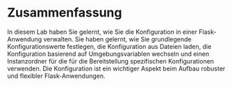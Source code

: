 # Zusammenfassung

In diesem Lab haben Sie gelernt, wie Sie die Konfiguration in einer Flask-Anwendung verwalten. Sie haben gelernt, wie Sie grundlegende Konfigurationswerte festlegen, die Konfiguration aus Dateien laden, die Konfiguration basierend auf Umgebungsvariablen wechseln und einen Instanzordner für die für die Bereitstellung spezifischen Konfigurationen verwenden. Die Konfiguration ist ein wichtiger Aspekt beim Aufbau robuster und flexibler Flask-Anwendungen.
